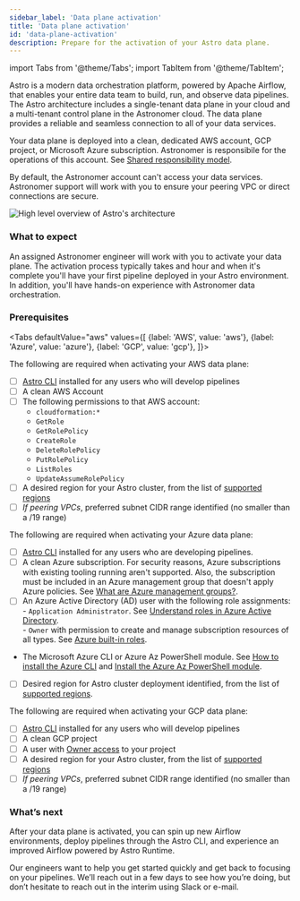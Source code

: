 ```yaml
---
sidebar_label: 'Data plane activation'
title: 'Data plane activation'
id: 'data-plane-activation'
description: Prepare for the activation of your Astro data plane.
---
```


import Tabs from '@theme/Tabs';
import TabItem from '@theme/TabItem';

Astro is a modern data orchestration platform, powered by Apache Airflow, that enables your entire data team to build, run, and observe data pipelines. The Astro architecture includes a single-tenant data plane in your cloud and a multi-tenant control plane in the Astronomer cloud. The data plane provides a reliable and seamless connection to all of your data services.

Your data plane is deployed into a clean, dedicated AWS account, GCP project, or Microsoft Azure subscription. Astronomer is responsibile for the operations of this account. See [Shared responsibility model](shared-responsibility-model.md).

By default, the Astronomer account can't access your data services. Astronomer support will work with you to ensure your peering VPC or direct connections are secure.

<div class="text--center">
  <img src="/img/docs/architecture-overview.png" alt="High level overview of Astro's architecture" />
</div>

### What to expect

An assigned Astronomer engineer will work with you to activate your data plane. The activation process typically takes and hour and when it's complete you'll have your first pipeline deployed in your Astro environment. In addition, you'll have hands-on experience with Astronomer data orchestration.

### Prerequisites

<Tabs
    defaultValue="aws"
    values={[
        {label: 'AWS', value: 'aws'},
        {label: 'Azure', value: 'azure'},
        {label: 'GCP', value: 'gcp'},
    ]}>
<TabItem value="aws">

The following are required when activating your AWS data plane:
- [ ] [Astro CLI](cli/get-started.md) installed for any users who will develop pipelines
- [ ] A clean AWS Account
- [ ] The following permissions to that AWS account:
  - `cloudformation:*`
  - `GetRole`
  - `GetRolePolicy`
  - `CreateRole`
  - `DeleteRolePolicy`
  - `PutRolePolicy`
  - `ListRoles`
  - `UpdateAssumeRolePolicy`
- [ ] A desired region for your Astro cluster, from the list of [supported regions](resource-reference-aws.md#aws-region)
- [ ] _If peering VPCs_, preferred subnet CIDR range identified (no smaller than a /19 range)

</TabItem>

<TabItem value="azure">

The following are required when activating your Azure data plane:
- [ ] [Astro CLI](cli/get-started.md) installed for any users who are developing pipelines.
- [ ] A clean Azure subscription. For security reasons, Azure subscriptions with existing tooling running aren't supported. Also, the subscription must be included in an Azure management group that doesn't apply Azure policies. See [What are Azure management groups?](https://docs.microsoft.com/en-us/azure/governance/management-groups/overview).
- [ ] An Azure Active Directory (AD) user with the following role assignments:
    <br /> - `Application Administrator`. See [Understand roles in Azure Active Directory](https://docs.microsoft.com/en-us/azure/active-directory/roles/concept-understand-roles).
    <br /> - `Owner` with permission to create and manage subscription resources of all types. See [Azure built-in roles](https://docs.microsoft.com/en-us/azure/active-directory/roles/concept-understand-roles).
- The Microsoft Azure CLI or Azure Az PowerShell module.  See [How to install the Azure CLI](https://docs.microsoft.com/en-us/cli/azure/install-azure-cli) and [Install the Azure Az PowerShell module](https://docs.microsoft.com/en-us/powershell/azure/install-az-ps).
- [ ] Desired region for Astro cluster deployment identified, from the list of [supported regions](resource-reference-azure.md#supported-regions).

</TabItem>

<TabItem value="gcp">

The following are required when activating your GCP data plane:
- [ ] [Astro CLI](cli/get-started.md) installed for any users who will develop pipelines
- [ ] A clean GCP project
- [ ] A user with [Owner access](https://cloud.google.com/iam/docs/understanding-roles#basic-definitions) to your project
- [ ] A desired region for your Astro cluster, from the list of [supported regions](resource-reference-gcp.md#gcp-region)
- [ ] _If peering VPCs_, preferred subnet CIDR range identified (no smaller than a /19 range)

</TabItem>
</Tabs>

### What’s next

After your data plane is activated, you can spin up new Airflow environments, deploy pipelines through the Astro CLI, and experience an improved Airflow powered by Astro Runtime.

Our engineers want to help you get started quickly and get back to focusing on your pipelines. We’ll reach out in a few days to see how you’re doing, but don’t hesitate to reach out in the interim using Slack or e-mail.
